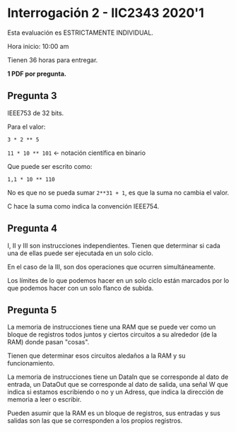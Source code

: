 # Interrogación 2 - IIC2343 2020'1

Esta evaluación es ESTRICTAMENTE INDIVIDUAL.

Hora inicio: 10:00 am

Tienen 36 horas para entregar.


**1 PDF por pregunta.**


## Pregunta 3

IEEE753 de 32 bits.

Para el valor:

`3 * 2 ** 5`

`11 * 10 ** 101` <- notación científica en binario

Que puede ser escrito como:

`1,1 * 10 ** 110`


No es que no se pueda sumar `2**31 + 1`, es que la suma no cambia el valor.

C hace la suma como indica la convención IEEE754.

## Pregunta 4

I, II y III son instrucciones independientes. Tienen que determinar si cada una de ellas puede ser ejecutada en un solo ciclo.

En el caso de la III, son dos operaciones que ocurren simultáneamente.

Los límites de lo que podemos hacer en un solo ciclo están marcados por lo que podemos hacer con un solo flanco de subida.

## Pregunta 5

La memoria de instrucciones tiene una RAM que se puede ver como un bloque de registros todos juntos y ciertos circuitos a su alrededor (de la RAM) donde pasan "cosas".

Tienen que determinar esos circuitos aledaños a la RAM y su funcionamiento.

La memoria de instrucciones tiene un DataIn que se corresponde al dato de entrada, un DataOut que se corresponde al dato de salida, una señal W que indica si estamos escribiendo o no y un Adress, que indica la dirección de memoria a leer o escribir.

Pueden asumir que la RAM es un bloque de registros, sus entradas y sus salidas son las que se corresponden a los propios registros.
